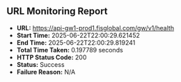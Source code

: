 ## URL Monitoring Report

- **URL:** https://api-gw1-prod1.fisglobal.com/gw/v1/health
- **Start Time:** 2025-06-22T22:00:29.621452
- **End Time:** 2025-06-22T22:00:29.819241
- **Total Time Taken:** 0.197789 seconds
- **HTTP Status Code:** 200
- **Status:** Success
- **Failure Reason:** N/A
